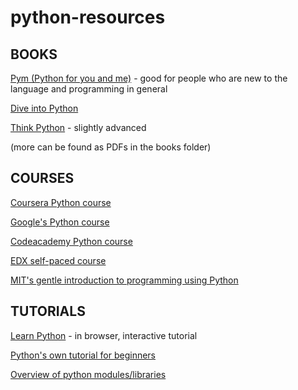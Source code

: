 # python-resources

## BOOKS
[Pym (Python for you and me)](http://pymbook.readthedocs.io/en/py3/) - good for people who are new to the language and programming in general

[Dive into Python](http://www.diveintopython3.net/)

[Think Python](http://greenteapress.com/thinkpython/html/index.html) - slightly advanced

(more can be found as PDFs in the books folder)


## COURSES
[Coursera Python course](https://www.coursera.org/learn/interactive-python-1)

[Google's Python course](https://developers.google.com/edu/python/introduction?csw=1)

[Codeacademy Python course](https://www.codecademy.com/tracks/python)

[EDX self-paced course](https://www.edx.org/course/introduction-computer-science-mitx-6-00-1x-11#.VJw5pv-kAA)

[MIT's gentle introduction to programming using Python](https://ocw.mit.edu/courses/electrical-engineering-and-computer-science/6-189-a-gentle-introduction-to-programming-using-python-january-iap-2011/)

## TUTORIALS

[Learn Python](http://learnpython.org/) - in browser, interactive tutorial

[Python's own tutorial for beginners](https://docs.python.org/3/tutorial/)

[Overview of python modules/libraries](https://pymotw.com/3/)
